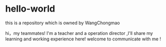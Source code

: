 # hello-world
this is a repository which is owned by WangChongmao

hi，my teammates!
I'm a teacher and a operation director ,I'll share my learning and working experience here!
welcome to communicate with me !
